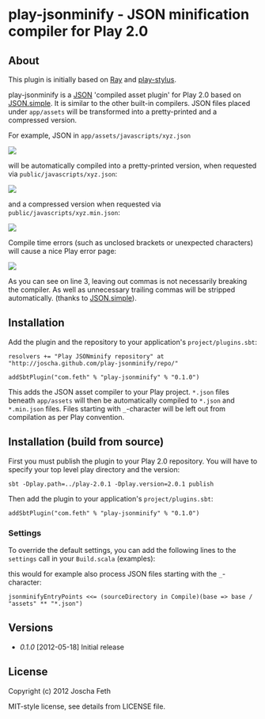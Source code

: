 # play-jsonminify - JSON minification compiler for Play 2.0

## About

This plugin is initially based on [Ray][] and [play-stylus][].

play-jsonminify is a [JSON][] 'compiled asset plugin' for Play 2.0 based on [JSON.simple][].
It is similar to the other built-in compilers. JSON files placed under
`app/assets` will be transformed into a pretty-printed and a compressed version.

For example, JSON in `app/assets/javascripts/xyz.json`

![](http://f.cl.ly/items/2Q2v3A1a451c3V1z1p0f/raw_json.png)

will be automatically compiled into a pretty-printed version, when requested via
`public/javascripts/xyz.json`:

![](http://f.cl.ly/items/0M29060g0u3M2v1L0Z2H/pretty_json.png)

and a compressed version when requested via `public/javascripts/xyz.min.json`:

![](http://f.cl.ly/items/3808183U3F1F0C0c243d/compressed_json.png)

Compile time errors (such as unclosed brackets or unexpected characters) will cause a nice
Play error page:

![](http://f.cl.ly/items/0V2Z0i0A0Z0y181K3j1g/play-jsonminify.png)

As you can see on line 3, leaving out commas is not necessarily breaking the compiler.
As well as unnecessary trailing commas will be stripped automatically.
(thanks to [JSON.simple][]).


## Installation

Add the plugin and the repository to your application's `project/plugins.sbt`:

    resolvers += "Play JSONminify repository" at "http://joscha.github.com/play-jsonminify/repo/"

    addSbtPlugin("com.feth" % "play-jsonminify" % "0.1.0")

This adds the JSON asset compiler to your Play project. `*.json` files beneath `app/assets` 
will then be automatically compiled to `*.json` and `*.min.json` files. Files starting with 
`_`-character will be left out from compilation as per Play convention.


## Installation (build from source)

First you must publish the plugin to your Play 2.0 repository. You
will have to specify your top level play directory and the version:

    sbt -Dplay.path=../play-2.0.1 -Dplay.version=2.0.1 publish

Then add the plugin to your application's `project/plugins.sbt`:

    addSbtPlugin("com.feth" % "play-jsonminify" % "0.1.0")

### Settings

To override the default settings, you can add the following lines to the `settings` call
in your `Build.scala` (examples):

this would for example also process JSON files starting with the `_`-character:

    jsonminifyEntryPoints <<= (sourceDirectory in Compile)(base => base / "assets" ** "*.json")

## Versions

* *0.1.0* [2012-05-18] Initial release

## License

Copyright (c) 2012 Joscha Feth

MIT-style license, see details from LICENSE file.

[Ray]: http://github.com/pufuwozu/ray
[play-stylus]: http://raw.github.com/knuton/play-stylus
[JSON]: http://www.json.org
[JSON.simple]: http://code.google.com/p/json-simple/